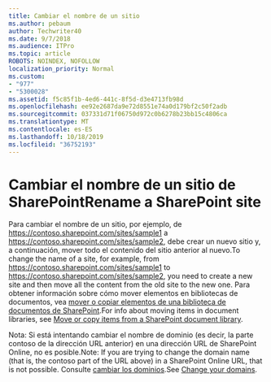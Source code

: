 ```yaml
---
title: Cambiar el nombre de un sitio
ms.author: pebaum
author: Techwriter40
ms.date: 9/7/2018
ms.audience: ITPro
ms.topic: article
ROBOTS: NOINDEX, NOFOLLOW
localization_priority: Normal
ms.custom:
- "977"
- "5300028"
ms.assetid: f5c85f1b-4ed6-441c-8f5d-d3e4713fb98d
ms.openlocfilehash: ee92e2687da9e72d8551e74a0d179bf2c50f2adb
ms.sourcegitcommit: 037331d71f06750d972c0b6278b23bb15c4806ca
ms.translationtype: MT
ms.contentlocale: es-ES
ms.lasthandoff: 10/18/2019
ms.locfileid: "36752193"
---
```

# <a name="rename-a-sharepoint-site"></a><span data-ttu-id="d3b57-102">Cambiar el nombre de un sitio de SharePoint</span><span class="sxs-lookup"><span data-stu-id="d3b57-102">Rename a SharePoint site</span></span>

<span data-ttu-id="d3b57-103">Para cambiar el nombre de un sitio, por ejemplo, de https://contoso.sharepoint.com/sites/sample1 a https://contoso.sharepoint.com/sites/sample2, debe crear un nuevo sitio y, a continuación, mover todo el contenido del sitio anterior al nuevo.</span><span class="sxs-lookup"><span data-stu-id="d3b57-103">To change the name of a site, for example, from https://contoso.sharepoint.com/sites/sample1 to https://contoso.sharepoint.com/sites/sample2, you need to create a new site and then move all the content from the old site to the new one.</span></span> <span data-ttu-id="d3b57-104">Para obtener información sobre cómo mover elementos en bibliotecas de documentos, vea [mover o copiar elementos de una biblioteca de documentos de SharePoint](https://go.microsoft.com/fwlink/?Linkid=2018691).</span><span class="sxs-lookup"><span data-stu-id="d3b57-104">For info about moving items in document libraries, see [Move or copy items from a SharePoint document library](https://go.microsoft.com/fwlink/?Linkid=2018691).</span></span>
  
<span data-ttu-id="d3b57-105">Nota: Si está intentando cambiar el nombre de dominio (es decir, la parte contoso de la dirección URL anterior) en una dirección URL de SharePoint Online, no es posible.</span><span class="sxs-lookup"><span data-stu-id="d3b57-105">Note: If you are trying to change the domain name (that is, the contoso part of the URL above) in a SharePoint Online URL, that is not possible.</span></span> <span data-ttu-id="d3b57-106">Consulte [cambiar los dominios](https://go.microsoft.com/fwlink/?Linkid=2018696).</span><span class="sxs-lookup"><span data-stu-id="d3b57-106">See [Change your domains](https://go.microsoft.com/fwlink/?Linkid=2018696).</span></span>
  